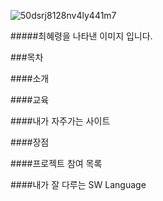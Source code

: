 ![50dsrj8128nv4ly441m7](https://user-images.githubusercontent.com/50656146/123883415-f1774200-d983-11eb-9ff6-a1f221cba713.jpg)

#####최혜령을 나타낸 이미지 입니다.

###목차

####소개

####교육

####내가 자주가는 사이트

####장점

####프로젝트 참여 목록

####내가 잘 다루는 SW Language
